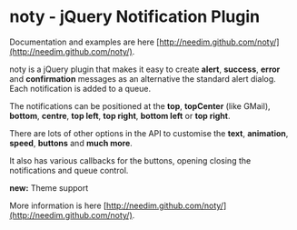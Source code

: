noty - jQuery Notification Plugin
================================

Documentation and examples are here [http://needim.github.com/noty/](http://needim.github.com/noty/).

noty is a jQuery plugin that makes it easy to create **alert**, **success**, **error** and **confirmation** messages as an alternative the standard alert dialog. Each notification is added to a queue.

The notifications can be positioned at the **top**, **topCenter** (like GMail), **bottom**, **centre**, **top left**, **top right**, **bottom left** or **top right**.

There are lots of other options in the API to customise the **text**, **animation**, **speed**, **buttons** and **much more**.

It also has various callbacks for the buttons, opening closing the notifications and queue control.

**new:** Theme support 

More information is here [http://needim.github.com/noty/](http://needim.github.com/noty/).
